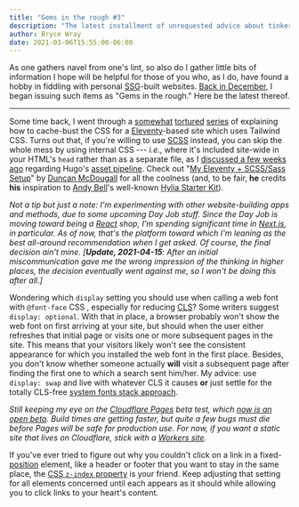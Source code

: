 ```yaml
---
title: "Gems in the rough #3"
description: "The latest installment of unrequested advice about tinkering with websites."
author: Bryce Wray
date: 2021-03-06T15:55:00-06:00
---
```


As one gathers navel from one's lint, so also do I gather little bits of  information I hope will be helpful for those of you who, as I do, have found a hobby in fiddling with personal [SSG](https://jamstack.org/generators)-built websites. [Back in December](/posts/2020/12/gems-in-rough/), I began issuing such items as "Gems in the rough." Here be the latest thereof.

---

Some time back, I went through a [somewhat](/posts/2020/11/using-postcss-cache-busting-eleventy) [tortured](/posts/2020/12/cache-busting-eleventy-take-two) [series](/posts/2020/12/hashing-out-cache-busting-fix-eleventy/) of explaining how to cache-bust the CSS for a [Eleventy](https://11ty.dev)-based site which uses Tailwind CSS. Turns out that, if you're willing to use [SCSS](https://sass-lang.com) instead, you can skip the whole mess by using internal CSS --- *i.e.*, where it's included site-wide in your HTML's `head` rather than as a separate file, as I [discussed a few weeks ago](/posts/2021/02/tailwind-head-hugo-pipes/) regarding Hugo's [asset pipeline](https://gohugo.io/hugo-pipes). Check out "[My Eleventy + SCSS/Sass Setup](https://www.belter.io/eleventy-sass-workflow/)" by [Duncan McDougall](https://twitter.com/duncanmcdougall) for all the coolness (and, to be fair, **he** credits **his** inspiration to [Andy Bell](https://twitter.com/piccalilli_)'s well-known [Hylia Starter Kit](https://hylia.website/)).

*Not a tip but just a note: I'm experimenting with other website-building apps and methods, due to some upcoming Day Job stuff. Since the Day Job is moving toward being a [React](https://reactjs.org) shop, I'm spending significant time in [Next.js](https://nextjs.org), in particular. As of now, that's the platform toward which I'm leaning as the best all-around recommendation when I get asked. Of course, the final decision ain't mine. [**Update, 2021-04-15**: After an initial miscommunication gave me the wrong impression of the thinking in higher places, the decision eventually went against me, so I won't be doing this after all.]*

Wondering which `display` setting you should use when calling a web font with `@font-face` CSS , especially for reducing [CLS](https://web.dev/cls/)? Some writers suggest `display: optional`. With that in place, a browser probably won't show the web font on first arriving at your site, but should when the user either refreshes that initial page or visits one or more subsequent pages in the site. This means that your visitors likely won't see the consistent appearance for which you installed the web font in the first place. Besides, you don't know whether someone actually **will** visit a subsequent page after finding the first one to which a search sent him/her. My advice: use `display: swap` and live with whatever CLS it causes **or** just settle for the totally CLS-free [system fonts stack approach](/posts/2018/10/web-typography-part-2/).

*Still keeping my eye on the [Cloudflare Pages](https://pages.cloudflare.com) beta test, which [now is an open beta](https://twitter.com/CloudflareDev/status/1366875729829400578). Build times are getting faster, but quite a few bugs must die before Pages will be safe for production use. For now, if you want a static site that lives on Cloudflare, stick with a [Workers site](https://developers.cloudflare.com/workers/platform/sites).*

If you've ever tried to figure out why you couldn't click on a link in a fixed-[position](https://developer.mozilla.org/en-US/docs/Web/CSS/position) element, like a header or footer that you want to stay in the same place, the [CSS `z-index` property](https://developer.mozilla.org/en-US/docs/Web/CSS/z-index) is your friend. Keep adjusting that setting for all elements concerned until each appears as it should while allowing you to click links to your heart's content.
